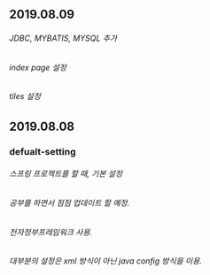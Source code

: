 ## 2019.08.09
###### JDBC, MYBATIS, MYSQL 추가
###### index page 설정
###### tiles 설정

## 2019.08.08
### defualt-setting 
###### 스프링 프로젝트를 할 때, 기본 설정
###### 공부를 하면서 점점 업데이트 할 예정.
###### 전자정부프레임워크 사용.
###### 대부분의 설정은 xml 방식이 아닌 java config 방식을 이용.

